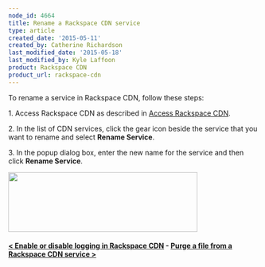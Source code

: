 ```yaml
---
node_id: 4664
title: Rename a Rackspace CDN service
type: article
created_date: '2015-05-11'
created_by: Catherine Richardson
last_modified_date: '2015-05-18'
last_modified_by: Kyle Laffoon
product: Rackspace CDN
product_url: rackspace-cdn
---
```


To rename a service in Rackspace CDN, follow these steps:

1\. Access Rackspace CDN as described in [Access Rackspace
CDN](/how-to/access-rackspace-cdn).

2\. In the list of CDN services, click the gear icon beside the service
that you want to rename and select **Rename Service**.

3\. In the popup dialog box, enter the new name for the service and then
click **Rename Service**.

<img src="https://8026b2e3760e2433679c-fffceaebb8c6ee053c935e8915a3fbe7.ssl.cf2.rackcdn.com/field/image/RenameService.png" width="380" height="120" />



#### [&lt; Enable or disable logging in Rackspace CDN](/how-to/enable-or-disable-logging-in-rackspace-cdn)    -    [Purge a file from a Rackspace CDN service &gt;](/how-to/refresh-content-in-a-rackspace-cdn-service)









